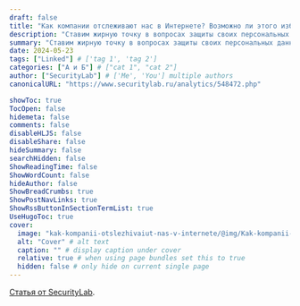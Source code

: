 ```yaml
---
draft: false
title: "Как компании отслеживают нас в Интернете? Возможно ли этого избежать?"
description: "Ставим жирную точку в вопросах защиты своих персональных данных."
summary: "Ставим жирную точку в вопросах защиты своих персональных данных."
date: 2024-05-23
tags: ["Linked"] # ['tag 1', 'tag 2']
categories: ["А и Б"] # ["cat 1", "cat 2"]
author: ["SecurityLab"] # ['Me', 'You'] multiple authors
canonicalURL: "https://www.securitylab.ru/analytics/548472.php"

showToc: true
TocOpen: false
hidemeta: false
comments: false
disableHLJS: false
disableShare: false
hideSummary: false
searchHidden: false
ShowReadingTime: false
ShowWordCount: false
hideAuthor: false
ShowBreadCrumbs: true
ShowPostNavLinks: true
ShowRssButtonInSectionTermList: true
UseHugoToc: true
cover:
  image: "kak-kompanii-otslezhivaiut-nas-v-internete/@img/Kak-kompanii-otslezhivaiut-nas-v-Internete-cover.jpg" # image path/url
  alt: "Cover" # alt text
  caption: "" # display caption under cover
  relative: true # when using page bundles set this to true
  hidden: false # only hide on current single page
---
```


[Статья от SecurityLab](https://www.securitylab.ru/analytics/548472.php?safelink).
